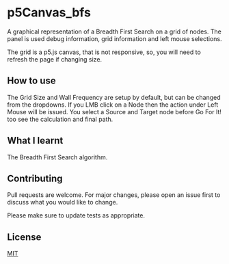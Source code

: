 # p5Canvas_bfs

A graphical representation of a Breadth First Search on a grid of nodes.
The panel is used debug information, grid information and left mouse selections.

The grid is a p5.js canvas, that is not responsive, so, you will need to refresh the page if changing size.

## How to use
The Grid Size and Wall Frequency are setup by default, but can be changed from the dropdowns.
If you LMB click on a Node then the action under Left Mouse will be issued.
You select a Source and Target node before Go For It! too see the calculation and final path.

## What I learnt
The Breadth First Search algorithm.

## Contributing
Pull requests are welcome. For major changes, please open an issue first to discuss what you would like to change.

Please make sure to update tests as appropriate.

## License
[MIT](https://choosealicense.com/licenses/mit/)
